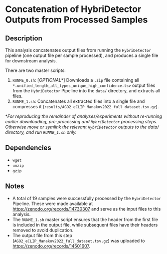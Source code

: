 # Concatenation of HybriDetector Outputs from Processed Samples

## Description

This analysis concatenates output files from running the `HybriDetector` pipeline (one output file per sample processed), and produces a single file for downstream analysis. 

There are two master scripts:  
1. `RUNME_0.sh`: [*OPTIONAL**] Downloads a `.zip` file containing all `*.unified_length_all_types_unique_high_confidence.tsv` output files from the `HybriDetector` Pipeline into the `data/` directory, and extracts all files. 
2. `RUNME_1.sh`: Concatenates all extracted files into a single file and compresses it (`results/AGO2_eCLIP_Manakov2022_full_dataset.tsv.gz`). 

**For reproducing the remainder of analyses/experiments without re-running earlier downloading, pre-processing and `HybriDetector` processing steps. Otherwise move or symlink the relevant `HybriDetector` outputs to the data/ directory, and run `RUNME_1.sh` only.*

## Dependencies

- `wget`
- `unzip`
- `gzip`

## Notes

- A total of 19 samples were successfully processed by the `HybriDetector` Pipeline. These were made available at https://zenodo.org/records/14730307 and serve as the input files to this analysis. 
- The `RUNME_1.sh` master script ensures that the header from the first file is included in the output file, while subsequent files have their headers removed to avoid duplication. 
- The output file from this step (`AGO2_eCLIP_Manakov2022_full_dataset.tsv.gz`) was uploaded to https://zenodo.org/records/14501607. 




